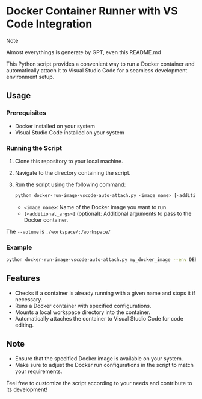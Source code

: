 # Docker Container Runner with VS Code Integration

> [!NOTE]
> 
> Almost everythings is generate by GPT, even this README.md

This Python script provides a convenient way to run a Docker container and automatically attach it to Visual Studio Code for a seamless development environment setup.

## Usage

### Prerequisites
- Docker installed on your system
- Visual Studio Code installed on your system

### Running the Script
1. Clone this repository to your local machine.
2. Navigate to the directory containing the script.
3. Run the script using the following command:
   ```bash
   python docker-run-image-vscode-auto-attach.py <image_name> [<additional_args>]
   ```

   - `<image_name>`: Name of the Docker image you want to run.
   - `[<additional_args>]` (optional): Additional arguments to pass to the Docker container.

The `--volume` is `./workspace/:/workspace/`

### Example
```bash
python docker-run-image-vscode-auto-attach.py my_docker_image --env DEBUG=1 --network host
```

## Features
- Checks if a container is already running with a given name and stops it if necessary.
- Runs a Docker container with specified configurations.
- Mounts a local workspace directory into the container.
- Automatically attaches the container to Visual Studio Code for code editing.

## Note
- Ensure that the specified Docker image is available on your system.
- Make sure to adjust the Docker run configurations in the script to match your requirements.

Feel free to customize the script according to your needs and contribute to its development!

